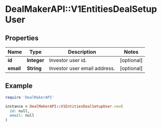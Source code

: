 # DealMakerAPI::V1EntitiesDealSetupUser

## Properties

| Name | Type | Description | Notes |
| ---- | ---- | ----------- | ----- |
| **id** | **Integer** | Investor user id. | [optional] |
| **email** | **String** | Investor user email address. | [optional] |

## Example

```ruby
require 'DealMakerAPI'

instance = DealMakerAPI::V1EntitiesDealSetupUser.new(
  id: null,
  email: null
)
```

